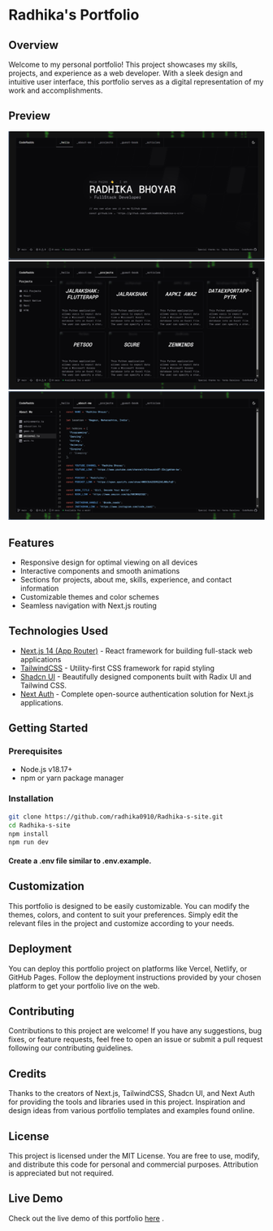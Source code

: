 # Radhika's Portfolio

## Overview

Welcome to my personal portfolio! This project showcases my skills, projects, and experience as a web developer. With a sleek design and intuitive user interface, this portfolio serves as a digital representation of my work and accomplishments.

## Preview

![Preview 1](./public/site1.png)
![Preview 2](./public/site2.png)
![Preview 3](./public/site3.png)

## Features

- Responsive design for optimal viewing on all devices
- Interactive components and smooth animations
- Sections for projects, about me, skills, experience, and contact information
- Customizable themes and color schemes
- Seamless navigation with Next.js routing

## Technologies Used

- [Next.js 14 (App Router)](https://nextjs.org) - React framework for building full-stack web applications
- [TailwindCSS](https://tailwindcss.com) - Utility-first CSS framework for rapid styling
- [Shadcn UI](https://ui.shadcn.com/) - Beautifully designed components built with Radix UI and Tailwind CSS.
- [Next Auth](https://next-auth.js.org) - Complete open-source authentication solution for Next.js applications.

## Getting Started

### Prerequisites

- Node.js v18.17+
- npm or yarn package manager

### Installation

```bash
git clone https://github.com/radhika0910/Radhika-s-site.git
cd Radhika-s-site
npm install
npm run dev
```

#### Create a .env file similar to .env.example.

## Customization

This portfolio is designed to be easily customizable. You can modify the themes, colors, and content to suit your preferences. Simply edit the relevant files in the project and customize according to your needs.

## Deployment

You can deploy this portfolio project on platforms like Vercel, Netlify, or GitHub Pages. Follow the deployment instructions provided by your chosen platform to get your portfolio live on the web.

## Contributing

Contributions to this project are welcome! If you have any suggestions, bug fixes, or feature requests, feel free to open an issue or submit a pull request following our contributing guidelines.

## Credits

Thanks to the creators of Next.js, TailwindCSS, Shadcn UI, and Next Auth for providing the tools and libraries used in this project. Inspiration and design ideas from various portfolio templates and examples found online.

## License

This project is licensed under the MIT License. You are free to use, modify, and distribute this code for personal and commercial purposes. Attribution is appreciated but not required.

## Live Demo

Check out the live demo of this portfolio [here](https://radhika-s-site.vercel.app/) .
